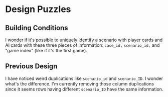 # Design Puzzles

## Building Conditions

I wonder if it's possible to uniquely identify a scenario with player cards and AI cards with these three pieces of information: `case_id,` `scenario_id,` and "game index" (like if it's the first game).

## Previous Design

I have noticed weird duplications like `scenario_id` and `scenario_ID`. I wonder what's the difference. I'm currently removing those column duplications since it seems rows having different `scenario_ID` have the same information.
